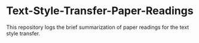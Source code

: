 # Text-Style-Transfer-Paper-Readings
This repository logs the brief summarization of paper readings for the text style transfer.
